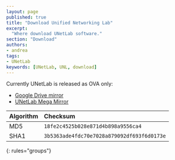 ```yaml
---
layout: page
published: true
title: "Download Unified Networking Lab"
excerpt:
  "Where download UNetLab software."
section: "Download"
authors:
- andrea
tags:
- UNetLab
keywords: [UNetLab, UNL, download]
---
```

Currently UNetLab is released as OVA only:

* [Google Drive mirror](https://drive.google.com/open?id=0B2AgRhS2cfxCWVl6aGlRMnQxSms&amp;authuser=0 "Google Drive mirror")
* [UNetLab Mega Mirror](https://mega.co.nz/#!gFFnCBxD!SUjCe3kxjoAGcJ1-MpFqITdHpoUMa0y1IR3T9j6XJk4 "UNetLab Mega Mirror")

| Algorithm | Checksum |
|:--|:--|
MD5 | `18fe2c4525b028e871d4b898a9556ca4`
SHA1 | `3b5363ade4fdc70e7028a879092df693f6d0173e`
{: rules="groups"}
